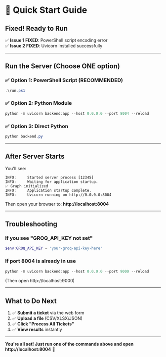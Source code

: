 # 🚀 Quick Start Guide

## Fixed! Ready to Run

✅ **Issue 1 FIXED**: PowerShell script encoding error  
✅ **Issue 2 FIXED**: Uvicorn installed successfully

---

## Run the Server (Choose ONE option)

### ✅ Option 1: PowerShell Script (RECOMMENDED)
```powershell
.\run.ps1
```

### ✅ Option 2: Python Module
```powershell
python -m uvicorn backend:app --host 0.0.0.0 --port 8004 --reload
```

### ✅ Option 3: Direct Python
```powershell
python backend.py
```

---

## After Server Starts

You'll see:
```
INFO:     Started server process [12345]
INFO:     Waiting for application startup.
✅ Graph initialized
INFO:     Application startup complete.
INFO:     Uvicorn running on http://0.0.0.0:8004
```

Then open your browser to:
**http://localhost:8004**

---

## Troubleshooting

### If you see "GROQ_API_KEY not set"
```powershell
$env:GROQ_API_KEY = "your-groq-api-key-here"
```

### If port 8004 is already in use
```powershell
python -m uvicorn backend:app --host 0.0.0.0 --port 9000 --reload
```
(Then open http://localhost:9000)

---

## What to Do Next

1. ✅ **Submit a ticket** via the web form
2. ✅ **Upload a file** (CSV/XLSX/JSON)
3. ✅ **Click "Process All Tickets"**
4. ✅ **View results** instantly

---

**You're all set! Just run one of the commands above and open http://localhost:8004** 🎉

